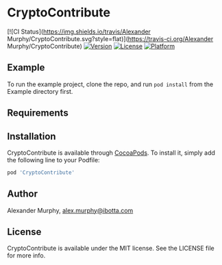 
# CryptoContribute

[![CI Status](https://img.shields.io/travis/Alexander Murphy/CryptoContribute.svg?style=flat)](https://travis-ci.org/Alexander Murphy/CryptoContribute)
[![Version](https://img.shields.io/cocoapods/v/CryptoContribute.svg?style=flat)](https://cocoapods.org/pods/CryptoContribute)
[![License](https://img.shields.io/cocoapods/l/CryptoContribute.svg?style=flat)](https://cocoapods.org/pods/CryptoContribute)
[![Platform](https://img.shields.io/cocoapods/p/CryptoContribute.svg?style=flat)](https://cocoapods.org/pods/CryptoContribute)

## Example

To run the example project, clone the repo, and run `pod install` from the Example directory first.

## Requirements

## Installation

CryptoContribute is available through [CocoaPods](https://cocoapods.org). To install
it, simply add the following line to your Podfile:

```ruby
pod 'CryptoContribute'
```

## Author

Alexander Murphy, alex.murphy@ibotta.com

## License

CryptoContribute is available under the MIT license. See the LICENSE file for more info.